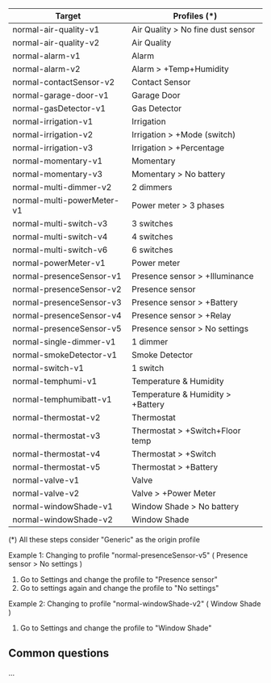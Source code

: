 | Target                     | Profiles (\*)                     |
| -------------------------- | --------------------------------- |
| normal-air-quality-v1      | Air Quality > No fine dust sensor |
| normal-air-quality-v2      | Air Quality                       |
| normal-alarm-v1            | Alarm                             |
| normal-alarm-v2            | Alarm > +Temp+Humidity            |
| normal-contactSensor-v2    | Contact Sensor                    |
| normal-garage-door-v1      | Garage Door                       |
| normal-gasDetector-v1      | Gas Detector                      |
| normal-irrigation-v1       | Irrigation                        |
| normal-irrigation-v2       | Irrigation > +Mode (switch)       |
| normal-irrigation-v3       | Irrigation > +Percentage          |
| normal-momentary-v1        | Momentary                         |
| normal-momentary-v3        | Momentary > No battery            |
| normal-multi-dimmer-v2     | 2 dimmers                         |
| normal-multi-powerMeter-v1 | Power meter > 3 phases            |
| normal-multi-switch-v3     | 3 switches                        |
| normal-multi-switch-v4     | 4 switches                        |
| normal-multi-switch-v6     | 6 switches                        |
| normal-powerMeter-v1       | Power meter                       |
| normal-presenceSensor-v1   | Presence sensor > +Illuminance    |
| normal-presenceSensor-v2   | Presence sensor                   |
| normal-presenceSensor-v3   | Presence sensor > +Battery        |
| normal-presenceSensor-v4   | Presence sensor > +Relay          |
| normal-presenceSensor-v5   | Presence sensor > No settings     |
| normal-single-dimmer-v1    | 1 dimmer                          |
| normal-smokeDetector-v1    | Smoke Detector                    |
| normal-switch-v1           | 1 switch                          |
| normal-temphumi-v1         | Temperature & Humidity            |
| normal-temphumibatt-v1     | Temperature & Humidity > +Battery |
| normal-thermostat-v2       | Thermostat                        |
| normal-thermostat-v3       | Thermostat > +Switch+Floor temp   |
| normal-thermostat-v4       | Thermostat > +Switch              |
| normal-thermostat-v5       | Thermostat > +Battery             |
| normal-valve-v1            | Valve                             |
| normal-valve-v2            | Valve > +Power Meter              |
| normal-windowShade-v1      | Window Shade > No battery         |
| normal-windowShade-v2      | Window Shade                      |

(\*) All these steps consider "Generic" as the origin profile

Example 1:
Changing to profile "normal-presenceSensor-v5" ( Presence sensor > No settings )

1. Go to Settings and change the profile to "Presence sensor"
2. Go to settings again and change the profile to "No settings"

Example 2:
Changing to profile "normal-windowShade-v2" ( Window Shade )

1. Go to Settings and change the profile to "Window Shade"

## Common questions

...
